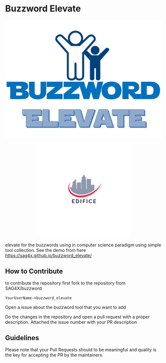 # Buzzword Elevate

![Icon](/assets/Buzzword.jpg)

<p align="center">
  <img width="300" height="300" src="https://github.com/MOSVR/Edifice/blob/main/edifice_logo.png">
</p>

elevate for the buzzwords using in computer science paradigm using simple tool collection. See the demo from here https://sag4x.github.io/buzzword_elevate/

## How to Contribute

to contribute the repository first fork to the repository from SAG4X/buzzword

```
YourUserName->buzzword_elevate
```
Open a issue about the buzzword tool that you want to add

Do the changes in the repository and open a pull request with a proper description. Attached the issue number with your PR description

## Guidelines

Please note that your Pull Requests should to be meaningful and quality is the key for accepting the PR by the maintainers.


